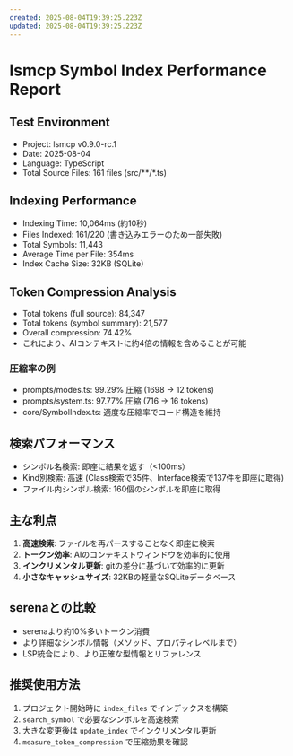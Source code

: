 ```yaml
---
created: 2025-08-04T19:39:25.223Z
updated: 2025-08-04T19:39:25.223Z
---
```


# lsmcp Symbol Index Performance Report

## Test Environment
- Project: lsmcp v0.9.0-rc.1
- Date: 2025-08-04
- Language: TypeScript
- Total Source Files: 161 files (src/**/*.ts)

## Indexing Performance
- Indexing Time: 10,064ms (約10秒)
- Files Indexed: 161/220 (書き込みエラーのため一部失敗)
- Total Symbols: 11,443
- Average Time per File: 354ms
- Index Cache Size: 32KB (SQLite)

## Token Compression Analysis
- Total tokens (full source): 84,347
- Total tokens (symbol summary): 21,577
- Overall compression: 74.42%
- これにより、AIコンテキストに約4倍の情報を含めることが可能

### 圧縮率の例
- prompts/modes.ts: 99.29% 圧縮 (1698 → 12 tokens)
- prompts/system.ts: 97.77% 圧縮 (716 → 16 tokens)
- core/SymbolIndex.ts: 適度な圧縮率でコード構造を維持

## 検索パフォーマンス
- シンボル名検索: 即座に結果を返す（<100ms）
- Kind別検索: 高速 (Class検索で35件、Interface検索で137件を即座に取得)
- ファイル内シンボル検索: 160個のシンボルを即座に取得

## 主な利点
1. **高速検索**: ファイルを再パースすることなく即座に検索
2. **トークン効率**: AIのコンテキストウィンドウを効率的に使用
3. **インクリメンタル更新**: gitの差分に基づいて効率的に更新
4. **小さなキャッシュサイズ**: 32KBの軽量なSQLiteデータベース

## serenaとの比較
- serenaより約10%多いトークン消費
- より詳細なシンボル情報（メソッド、プロパティレベルまで）
- LSP統合により、より正確な型情報とリファレンス

## 推奨使用方法
1. プロジェクト開始時に `index_files` でインデックスを構築
2. `search_symbol` で必要なシンボルを高速検索
3. 大きな変更後は `update_index` でインクリメンタル更新
4. `measure_token_compression` で圧縮効果を確認